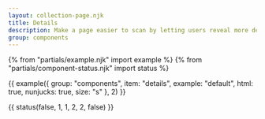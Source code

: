 ```yaml
---
layout: collection-page.njk
title: Details
description: Make a page easier to scan by letting users reveal more detailed information only if they need it.
group: components
---
```


{% from "partials/example.njk" import example %}
{% from "partials/component-status.njk" import status %}

{{ example({ group: "components", item: "details", example: "default", html: true, nunjucks: true, size: "s" }, 2) }}

{{ status(false, 1, 1, 2, 2, false) }}
